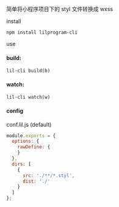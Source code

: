 简单将小程序项目下的 styl 文件转换成 wxss

install

```
npm install lilprogram-cli
```

use

#### build:

```
lil-cli build(b)
```

#### watch:

```
lil-cli watch(w)
```

#### config

conf.lil.js (default)

```js
module.exports = {
  options: {
    rawDefine: {
    }
  },
  dirs: [
    {
      src: './**/*.styl',
      dist: './'
    }
  ]
};
```
